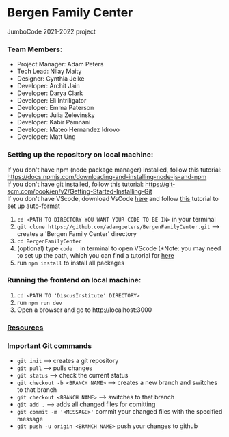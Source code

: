 # Bergen Family Center
JumboCode 2021-2022 project

### Team Members:
* Project Manager: Adam Peters
* Tech Lead: Nilay Maity
* Designer: Cynthia Jelke
* Developer: Archit Jain
* Developer: Darya Clark
* Developer: Eli Intriligator
* Developer: Emma Paterson
* Developer: Julia Zelevinsky
* Developer: Kabir Pamnani
* Developer: Mateo Hernandez Idrovo
* Developer: Matt Ung

### Setting up the repository on local machine: 
If you don't have npm (node package manager) installed, follow this tutorial: https://docs.npmjs.com/downloading-and-installing-node-js-and-npm <br />
If you don't have git installed, follow this tutorial: https://git-scm.com/book/en/v2/Getting-Started-Installing-Git <br />
If you don't have VScode, download VsCode [here](https://code.visualstudio.com/download) and follow [this](https://linuxpip.org/vscode-format-on-save/) tutorial to set up auto-format

1. `cd <PATH TO DIRECTORY YOU WANT YOUR CODE TO BE IN>` in your terminal
2. `git clone https://github.com/adamgpeters/BergenFamilyCenter.git` --> creates a 'Bergen Family Center' directory
3. `cd BergenFamilyCenter`
4. (optional) type `code .` in terminal to open VScode (*Note: you may need to set up the path, which you can find a tutorial for [here](https://code.visualstudio.com/docs/setup/windows#:~:text=Download%20the%20Visual%20Studio%20Code,%5CPrograms%5CMicrosoft%20VS%20Code%20) 
5. run `npm install` to install all packages

### Running the frontend on local machine:
1. `cd <PATH TO 'DiscusInstitute' DIRECTORY>`
2. run `npm run dev`
3. Open a browser and go to http://localhost:3000

### [Resources](https://drive.google.com/drive/folders/1JXpE7lTlA1i_NpZg53hTA1OYERNvFro4?usp=sharing)

### Important Git commands
* `git init` --> creates a git repository
* `git pull` --> pulls changes
* `git status` --> check the current status 
* `git checkout -b <BRANCH NAME>` --> creates a new branch and switches to that branch 
* `git checkout <BRANCH NAME>` --> switches to that branch
* `git add .` --> adds all changed files for comitting 
* `git commit -m '<MESSAGE>'` commit your changed files with the specified message
* `git push -u origin <BRANCH NAME>` push your changes to github

